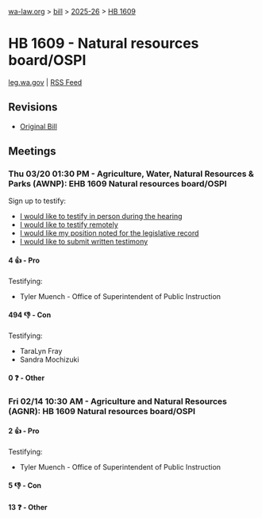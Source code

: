 [wa-law.org](/) > [bill](/bill/) > [2025-26](/bill/2025-26/) > [HB 1609](/bill/2025-26/hb/1609/)

# HB 1609 - Natural resources board/OSPI
[leg.wa.gov](https://app.leg.wa.gov/billsummary?BillNumber=1609&Year=2025&Initiative=false) | [RSS Feed](./rss.xml)

## Revisions
* [Original Bill](1/)

## Meetings
### Thu 03/20 01:30 PM - Agriculture, Water, Natural Resources & Parks (AWNP): EHB 1609 Natural resources board/OSPI
Sign up to testify:
* [I would like to testify in person during the hearing](https://app.leg.wa.gov/csi/Testifier/Add?chamber=House&mId=33025&aId=165904&caId=26566&tId=1)
* [I would like to testify remotely](https://app.leg.wa.gov/csi/Testifier/Add?chamber=House&mId=33025&aId=165904&caId=26566&tId=2)
* [I would like my position noted for the legislative record](https://app.leg.wa.gov/csi/Testifier/Add?chamber=House&mId=33025&aId=165904&caId=26566&tId=3)
* [I would like to submit written testimony](https://app.leg.wa.gov/csi/Testifier/Add?chamber=House&mId=33025&aId=165904&caId=26566&tId=4)

#### 4 👍 - Pro
Testifying:
* Tyler Muench - Office of Superintendent of Public Instruction

#### 494 👎 - Con
Testifying:
* TaraLyn Fray
* Sandra Mochizuki

#### 0 ❓ - Other

### Fri 02/14 10:30 AM - Agriculture and Natural Resources (AGNR): HB 1609 Natural resources board/OSPI
#### 2 👍 - Pro
Testifying:
* Tyler Muench - Office of Superintendent of Public Instruction

#### 5 👎 - Con

#### 13 ❓ - Other
